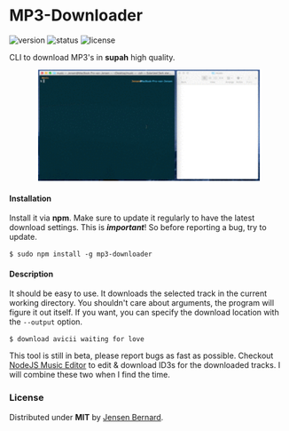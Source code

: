 # MP3-Downloader

![version](https://img.shields.io/npm/v/mp3-downloader.svg)
![status](https://img.shields.io/badge/version-beta-green.svg)
![license](https://img.shields.io/npm/l/mp3-downloader.svg)


CLI to download MP3's in **supah** high quality.

<p align="center"><img src="sample.gif" height="200" /></p>

#### Installation

Install it via **npm**. Make sure to update it regularly to have the latest download settings. This is ***important***! So before reporting a bug, try to update.

```
$ sudo npm install -g mp3-downloader
```

#### Description

It should be easy to use. It downloads the selected track in the current working directory. You shouldn't care about arguments, the program will figure it out itself. If you want, you can specify the download location with the `--output` option.

```
$ download avicii waiting for love
```

This tool is still in beta, please report bugs as fast as possible. Checkout [NodeJS Music Editor](https://github.com/Jense5/NodeJS-Music-Editor) to edit & download ID3s for the downloaded tracks. I will combine these two when I find the time.

### License

Distributed under **MIT** by [Jensen Bernard](https://github.com/Jense5).
